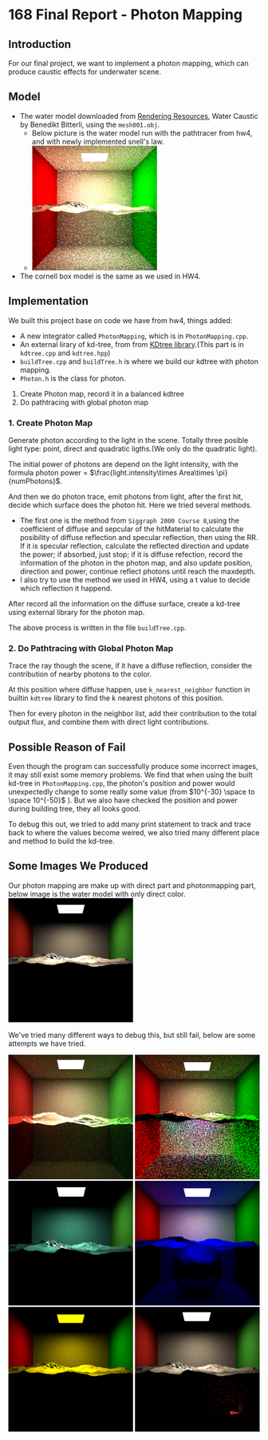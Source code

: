 # 168 Final Report - Photon Mapping

## Introduction

For our final project, we want to implement a photon mapping, which can produce caustic effects for underwater scene.

## Model

- The water model downloaded from [Rendering Resources](https://benedikt-bitterli.me/resources/), Water Caustic
by Benedikt Bitterli, using the `mesh001.obj`.
  - Below picture is the water model run with the pathtracer  from hw4, and with newly implemented snell's law. 
  - <img src="168_final_scene/water_model_with_pathtracer.png" alt="Water Model" width="250"/>
- The cornell box model is the same as we used in HW4.

## Implementation

We built this project base on code we have from hw4, things added: 
- A new integrator called `PhotonMapping`, which is in `PhotonMapping.cpp`. 
- An external lirary of kd-tree, from from [KDtree library](https://github.com/cdalitz/kdtree-cpp).(This part is in `kdtree.cpp` and `kdtree.hpp`)
- `buildTree.cpp` and  `buildTree.h` is where we build our kdtree with photon mapping.
- `Photon.h` is the class for photon. 

1. Create Photon map, record it in a balanced kdtree
2. Do pathtracing with global photon map

### 1. Create Photon Map

Generate photon according to the light in the scene. Totally three posible light type: point, direct and quadratic ligths.(We only do the quadratic light).

The initial power of photons are depend on the light intensity, with the formula photon power =  $\frac{light.intensity\times Area\times \pi}{numPhotons}$.

And then we do photon trace, emit photons from light, after the first hit, decide which surface does the photon hit. Here we tried several methods.

- The first one is the method from `Siggraph 2000 Course 8`,using the coefficient of diffuse and sepcular of the hitMaterial to calculate the posibility of diffuse reflection and specular reflection, then using the RR. If it is specular reflection, calculate the reflected direction and update the power; if absorbed, just stop; if it is diffuse refection, record the information of the photon in the photon map, and also update position, direction and power, continue reflect photons until reach the maxdepth.
- I also try to use the method we used in HW4, using a t value to decide which reflection it happend.

After record all the information on the diffuse surface, create a kd-tree using external library for the photon map.

The above process is written in the file `buildTree.cpp`.

### 2. Do Pathtracing with Global Photon Map

Trace the ray though the scene, if it have a diffuse reflection, consider the contribution of nearby photons to the color.

At this position where diffuse happen, use `k_nearest_neighbor` function in builtin `kdtree` library to find the k nearest photons of this position.

Then for every photon in the neighbor list, add their contribution to the total output flux, and combine them with direct light contributions. 

## Possible Reason of Fail

Even though the program can successfully produce some incorrect images, it may still exist some memory problems. We find that when using the built kd-tree in `PhotonMapping.cpp`, the photon's position and power would unexpectedly change to some really some value (from $10^{-30} \space to \space 10^{-50}$ ). But we also have checked the position and power during building tree, they all looks good.

To debug this out, we tried to add many print statement to track and trace back to where the values become weired, we also tried many different place and method to build the kd-tree. 

## Some Images We Produced 

Our photon mapping are make up with direct part and photonmapping part, below image is the water model with only direct color. 
<img src="168_final_scene/only_direct.png" alt="failed1" width="250"/>

We've tried many different ways to debug this, but still fail, below are some attempts we have tried. 

<p float="left">
  <img src="168_final_scene/failed_attemp_4.png" alt="failed4" width="250" height="250"/>
  <img src="168_final_scene/failed_attemp_6.png" alt="failed6" width="250" height="250"/>
  <img src="168_final_scene/failed_attemp_2.png" alt="failed2" width="250" height="250"/>
  <img src="168_final_scene/failed_attemp_5.png" alt="failed5" width="250" height="250"/>
  <img src="168_final_scene/failed_attemp_7.png" alt="failed7" width="250" height="250"/>
  <img src="168_final_scene/failed_attemp_1.png" alt="failed1" width="250" height="250"/>
</p>





